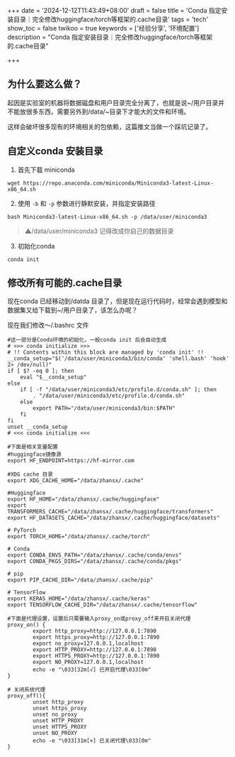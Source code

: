 +++
date = '2024-12-12T11:43:49+08:00'
draft = false
title = 'Conda 指定安装目录｜完全修改huggingface/torch等框架的.cache目录'
tags = 'tech'
show_toc = false
twikoo = true
keywords = ['经验分享', '环境配置']
description = "Conda 指定安装目录｜完全修改huggingface/torch等框架的.cache目录"

+++

## 为什么要这么做？

起因是实验室的机器将数据磁盘和用户目录完全分离了，也就是说\~/用户目录并不能放很多东西，需要另外到/data/\~目录下才能大的文件和环境。

这样会破坏很多现有的环境相关的包依赖，这篇推文当做一个踩坑记录了。

## 自定义conda 安装目录

1. 首先下载 miniconda

```shell
wget https://repo.anaconda.com/miniconda/Miniconda3-latest-Linux-x86_64.sh
```

2. 使用 `-b` 和 `-p` 参数进行静默安装，并指定安装路径

```shell
bash Miniconda3-latest-Linux-x86_64.sh -p /data/user/miniconda3
```

> ⚠️/data/user/miniconda3 记得改成你自己的数据目录

3. 初始化conda

```shell
conda init
```

## 修改所有可能的.cache目录

现在conda 已经移动到/datda 目录了，但是现在运行代码时，经常会遇到模型和数据集又给下载到~/用户目录了，该怎么办呢？

现在我们修改～/.bashrc 文件

```shell
#这一部分是Conda环境的初始化，一般conda init 后会自动生成
# >>> conda initialize >>>
# !! Contents within this block are managed by 'conda init' !!
__conda_setup="$('/data/user/miniconda3/bin/conda' 'shell.bash' 'hook' 2> /dev/null)"
if [ $? -eq 0 ]; then
    eval "$__conda_setup"
else
    if [ -f "/data/user/miniconda3/etc/profile.d/conda.sh" ]; then
        . "/data/user/miniconda3/etc/profile.d/conda.sh"
    else
        export PATH="/data/user/miniconda3/bin:$PATH"
    fi
fi
unset __conda_setup
# <<< conda initialize <<<

#下面是相关变量配置
#huggingface镜像源
export HF_ENDPOINT=https://hf-mirror.com

#XDG cache 目录
export XDG_CACHE_HOME="/data/zhansx/.cache"

#Huggingface
export HF_HOME="/data/zhansx/.cache/huggingface"
export TRANSFORMERS_CACHE="/data/zhansx/.cache/huggingface/transformers"
export HF_DATASETS_CACHE="/data/zhansx/.cache/huggingface/datasets"

# PyTorch
export TORCH_HOME="/data/zhansx/.cache/torch"

# Conda
export CONDA_ENVS_PATH="/data/zhansx/.cache/conda/envs"
export CONDA_PKGS_DIRS="/data/zhansx/.cache/conda/pkgs"

# pip
export PIP_CACHE_DIR="/data/zhansx/.cache/pip"

# TensorFlow
export KERAS_HOME="/data/zhansx/.cache/keras"
export TENSORFLOW_CACHE_DIR="/data/zhansx/.cache/tensorflow"

#下面是代理设置，设置后只需要输入proxy_on或proxy_off来开启关闭代理
proxy_on() {
        export http_proxy=http://127.0.0.1:7890
        export https_proxy=http://127.0.0.1:7890
        export no_proxy=127.0.0.1,localhost
        export HTTP_PROXY=http://127.0.0.1:7890
        export HTTPS_PROXY=http://127.0.0.1:7890
        export NO_PROXY=127.0.0.1,localhost
        echo -e "\033[32m[√] 已开启代理\033[0m"
}

# 关闭系统代理
proxy_off(){
        unset http_proxy
        unset https_proxy
        unset no_proxy
        unset HTTP_PROXY
        unset HTTPS_PROXY
        unset NO_PROXY
        echo -e "\033[31m[×] 已关闭代理\033[0m"
}
```









